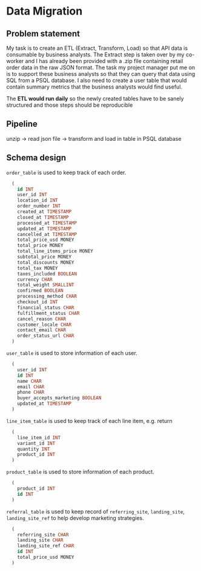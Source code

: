 # Data Migration

## Problem statement

My task is to create an ETL (Extract, Transform, Load) so that API data is consumable by business analysts. The Extract step is taken over by my co-worker and I has already been provided with a .zip file containing retail order data in the raw JSON format. The task my project manager put me on is to support these business analysts so that they can query that data using SQL from a PSQL database. I also need to create a user table that would contain summary metrics that the business analysts would find useful.

The **ETL would run daily** so the newly created tables have to be sanely structured and those steps should be reproducible

## Pipeline

unzip -> read json file -> transform and load in table in PSQL database

## Schema design
`order_table` is used to keep track of each order.
```sql
  (
    id INT
    user_id INT
    location_id INT
    order_number INT
    created_at TIMESTAMP
    closed_at TIMESTAMP
    processed_at TIMESTAMP
    updated_at TIMESTAMP
    cancelled_at TIMESTAMP
    total_price_usd MONEY
    total_price MONEY
    total_line_items_price MONEY
    subtotal_price MONEY
    total_discounts MONEY
    total_tax MONEY
    taxes_included BOOLEAN
    currency CHAR
    total_weight SMALLINT
    confirmed BOOLEAN
    processing_method CHAR
    checkout_id INT
    financial_status CHAR
    fulfillment_status CHAR
    cancel_reason CHAR
    customer_locale CHAR
    contact_email CHAR
    order_status_url CHAR
  )
```

`user_table` is used to store information of each user.
```sql
  (
    user_id INT
    id INT
    name CHAR
    email CHAR
    phone CHAR
    buyer_accepts_marketing BOOLEAN
    updated_at TIMESTAMP
  )
```

`line_item_table` is used to keep track of each line item, e.g. return
```sql
  (
    line_item_id INT
    variant_id INT
    quantity INT
    product_id INT
  )
```

`product_table` is used to store information of each product.
```sql
  (
    product_id INT
    id INT
  )
```

`referral_table` is used to keep record of `referring_site`, `landing_site`, `landing_site_ref` to help develop marketing strategies.
```sql
  (
    referring_site CHAR
    landing_site CHAR
    landing_site_ref CHAR
    id INT
    total_price_usd MONEY
  )
```